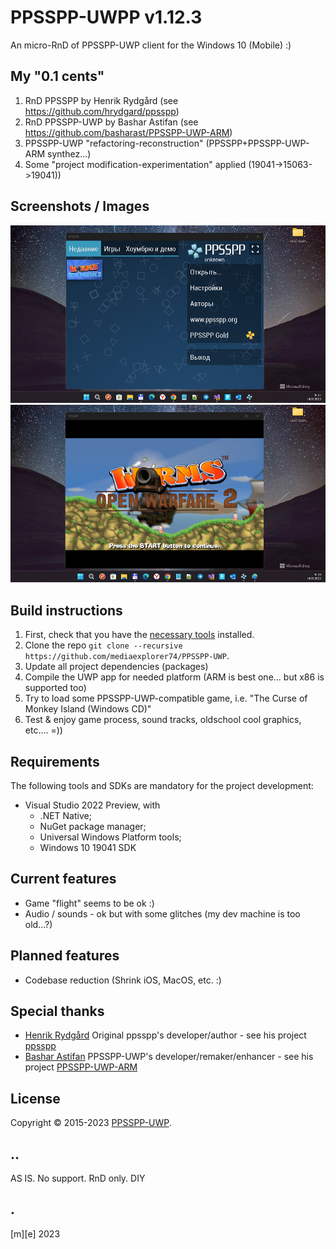 # PPSSPP-UWPP v1.12.3
An micro-RnD of PPSSPP-UWP client for the Windows 10 (Mobile) :)
    
## My "0.1 cents"
1. RnD PPSSPP by Henrik Rydgård (see https://github.com/hrydgard/ppsspp)
2. RnD PPSSPP-UWP by Bashar Astifan (see https://github.com/basharast/PPSSPP-UWP-ARM) 
3. PPSSPP-UWP "refactoring-reconstruction" (PPSSPP+PPSSPP-UWP-ARM synthez...)
4. Some "project modification-experimentation" applied (19041->15063->19041))

## Screenshots / Images
![](images/shot1.png)
![](images/shot2.png)

## Build instructions
1. First, check that you have the [necessary tools](#requirements) installed.
2. Clone the repo `git clone --recursive https://github.com/mediaexplorer74/PPSSPP-UWP`.
3. Update all project dependencies (packages) 
4. Compile the UWP app for needed platform (ARM is best one... but x86 is supported too)
5. Try to load some PPSSPP-UWP-compatible game, i.e. "The Curse of Monkey Island (Windows CD)"
6. Test & enjoy game process, sound tracks, oldschool cool graphics, etc.... =))
 
## Requirements
The following tools and SDKs are mandatory for the project development:
* Visual Studio 2022 Preview, with
    * .NET Native;
    * NuGet package manager;
    * Universal Windows Platform tools;
    * Windows 10 19041 SDK

## Current features
- Game "flight" seems to be ok :)
- Audio / sounds - ok but with some glitches (my dev machine is too old...?)

## Planned features
- Codebase reduction (Shrink iOS, MacOS, etc. :)

## Special thanks
- [Henrik Rydgård](https://github.com/hrydgard) Original ppsspp's developer/author - see his project [ppsspp](https://github.com/hrydgard/ppsspp)
- [Bashar Astifan](https://github.com/basharast) PPSSPP-UWP's developer/remaker/enhancer - see his project [PPSSPP-UWP-ARM](https://github.com/basharast/PPSSPP-UWP-ARM) 

## License
Copyright © 2015-2023 [PPSSPP-UWP](https://github.com/hrydgard/graphs/contributors).

## ..
AS IS. No support. RnD only. DIY

## .
[m][e] 2023

